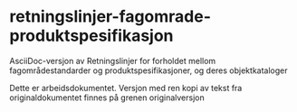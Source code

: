# retningslinjer-fagomrade-produktspesifikasjon
AsciiDoc-versjon av Retningslinjer for forholdet mellom fagområdestandarder og produktspesifikasjoner, og deres objektkataloger

Dette er arbeidsdokumentet.  Versjon med ren kopi av tekst fra originaldokumentet finnes på grenen originalversjon
